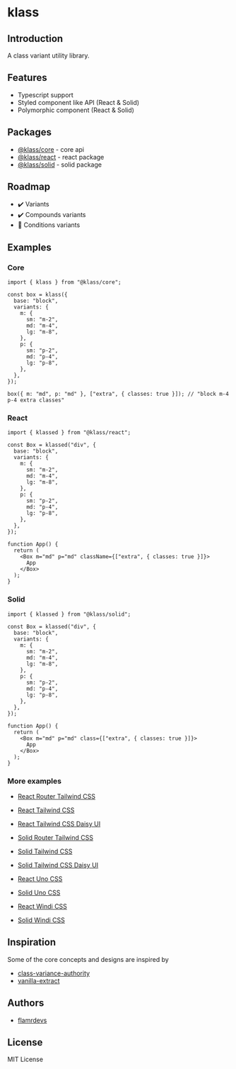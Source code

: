 # klass

## Introduction <Badge type="warning" text="beta" />

A class variant utility library.

## Features

- Typescript support
- Styled component like API (React & Solid)
- Polymorphic component (React & Solid)

## Packages

- [@klass/core](./klass/core) - core api
- [@klass/react](./klass/react) - react package
- [@klass/solid](./klass/solid) - solid package

## Roadmap

- :heavy_check_mark: Variants
- :heavy_check_mark: Compounds variants
- :construction: Conditions variants

## Examples

### Core

```tsx
import { klass } from "@klass/core";

const box = klass({
  base: "block",
  variants: {
    m: {
      sm: "m-2",
      md: "m-4",
      lg: "m-8",
    },
    p: {
      sm: "p-2",
      md: "p-4",
      lg: "p-8",
    },
  },
});

box({ m: "md", p: "md" }, ["extra", { classes: true }]); // "block m-4 p-4 extra classes"
```

### React

```tsx
import { klassed } from "@klass/react";

const Box = klassed("div", {
  base: "block",
  variants: {
    m: {
      sm: "m-2",
      md: "m-4",
      lg: "m-8",
    },
    p: {
      sm: "p-2",
      md: "p-4",
      lg: "p-8",
    },
  },
});

function App() {
  return (
    <Box m="md" p="md" className={["extra", { classes: true }]}>
      App
    </Box>
  );
}
```

### Solid

```tsx
import { klassed } from "@klass/solid";

const Box = klassed("div", {
  base: "block",
  variants: {
    m: {
      sm: "m-2",
      md: "m-4",
      lg: "m-8",
    },
    p: {
      sm: "p-2",
      md: "p-4",
      lg: "p-8",
    },
  },
});

function App() {
  return (
    <Box m="md" p="md" class={["extra", { classes: true }]}>
      App
    </Box>
  );
}
```

### More examples

- [React Router Tailwind CSS](https://github.com/flamrdevs/klass/tree/main/examples/react-router-tailwindcss/)
- [React Tailwind CSS](https://github.com/flamrdevs/klass/tree/main/examples/react-tailwindcss/)
- [React Tailwind CSS Daisy UI](https://github.com/flamrdevs/klass/tree/main/examples/react-tailwindcss-daisy-ui/)
- [Solid Router Tailwind CSS](https://github.com/flamrdevs/klass/tree/main/examples/solid-router-tailwindcss/)
- [Solid Tailwind CSS](https://github.com/flamrdevs/klass/tree/main/examples/solid-tailwindcss/)
- [Solid Tailwind CSS Daisy UI](https://github.com/flamrdevs/klass/tree/main/examples/solid-tailwindcss-daisy-ui/)

- [React Uno CSS](https://github.com/flamrdevs/klass/tree/main/examples/react-unocss/)
- [Solid Uno CSS](https://github.com/flamrdevs/klass/tree/main/examples/solid-unocss/)

- [React Windi CSS](https://github.com/flamrdevs/klass/tree/main/examples/react-windicss/)
- [Solid Windi CSS](https://github.com/flamrdevs/klass/tree/main/examples/solid-windicss/)

## Inspiration

Some of the core concepts and designs are inspired by

- [class-variance-authority](https://github.com/joe-bell/cva)
- [vanilla-extract](https://github.com/vanilla-extract-css/vanilla-extract)

## Authors

- [flamrdevs](https://github.com/flamrdevs)

## License

MIT License
